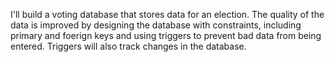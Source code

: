 I'll build a voting database that stores data for an election. The quality of the data is improved by designing the database with constraints, including primary and foerign keys and using triggers to prevent bad data from being entered. Triggers will also track changes in the database.
